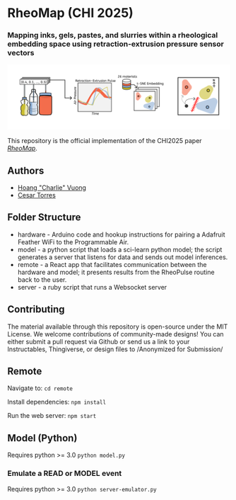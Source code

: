# RheoMap (CHI 2025)

### Mapping inks, gels, pastes, and slurries within a rheological embedding space using retraction-extrusion pressure sensor vectors

![RheoMap](https://raw.githubusercontent.com/The-Hybrid-Atelier/RheoMap/main/image/demo2.png)

This repository is the official implementation of the CHI2025 paper *[RheoMap](https://dl.acm.org/doi/10.1145/3706598.3713835)*.

## Authors

- [Hoang "Charlie" Vuong](https://hybridatelier.uta.edu/members/159-charlie-vuong)
- [Cesar Torres](http://hybridatelier.uta.edu/members/1-cesar-torres)

## Folder Structure

- hardware - Arduino code and hookup instructions for pairing a Adafruit Feather WiFi to the Programmable Air.
- model - a python script that loads a sci-learn python model; the script generates a server that listens for data and sends out model inferences.
- remote - a React app that facilitates communication between the hardware and model; it presents results from the RheoPulse routine back to the user.
- server - a ruby script that runs a Websocket server

## Contributing

The material available through this repository is open-source under the MIT License.
We welcome contributions of community-made designs! You can either submit a pull request via Github or send us a link to your Instructables, Thingiverse, or design files to /Anonymized for Submission/

## Remote

Navigate to:
`cd remote`

Install dependencies:
`npm install`

Run the web server:
`npm start`

## Model (Python)

Requires python >= 3.0
`python model.py`

### Emulate a READ or MODEL event

Requires python >= 3.0
`python server-emulator.py`
